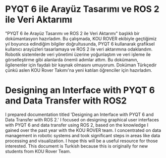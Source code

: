 # PYQT 6 ile Arayüz Tasarımı ve ROS 2 ile Veri Aktarımı
"PYQT 6 ile Arayüz Tasarımı ve ROS 2 ile Veri Aktarımı" başlıklı bir dokümantasyon hazırladım. Bu çalışmada, KOU ROVER ekibiyle geçtiğimiz yıl boyunca edindiğim bilgiler doğrultusunda, PYQT 6 kullanarak grafiksel kullanıcı arayüzleri tasarlamaya ve ROS 2 ile veri aktarımına odaklandım. Robotik sistemlerde veri yönetimi üzerine yoğunlaştım ve veri işleme ile görselleştirme gibi alanlarda önemli adımlar attım. Bu dokümanın, ilgilenenler için faydalı bir kaynak olmasını umuyorum. Doküman Türkçedir çünkü aslen KOU Rover Takımı'na yeni katılan öğrenciler için hazırladım.

# Designing an Interface with PYQT 6 and Data Transfer with ROS2
I prepared documentation titled 'Designing an Interface with PYQT 6 and Data Transfer with ROS 2.' I focused on designing graphical user interfaces with PYQT 6 and data transfer using ROS 2, based on the knowledge I gained over the past year with the KOU ROVER team. I concentrated on data management in robotic systems and took significant steps in areas like data processing and visualization. I hope this will be a useful resource for those interested. This document is Turkish because this is originally for new students from KOU Rover Team.
